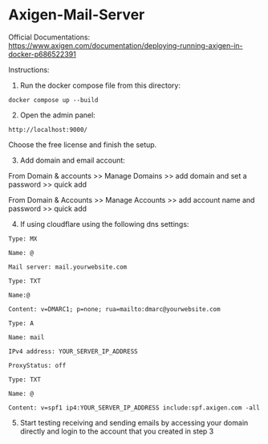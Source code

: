# Axigen-Mail-Server

Official Documentations: https://www.axigen.com/documentation/deploying-running-axigen-in-docker-p686522391

Instructions:

1. Run the docker compose file from this directory:

`docker compose up --build`

2. Open the admin panel:

`http://localhost:9000/`

Choose the free license and finish the setup.

3. Add domain and email account:

From Domain & accounts >> Manage Domains >> add domain and set a password >> quick add

From Domain & Accounts >> Manage Accounts >> add account name and password >> quick add

4. If using cloudflare using the following dns settings:

```
Type: MX

Name: @

Mail server: mail.yourwebsite.com
```

```
Type: TXT

Name:@

Content: v=DMARC1; p=none; rua=mailto:dmarc@yourwebsite.com
```

```
Type: A

Name: mail

IPv4 address: YOUR_SERVER_IP_ADDRESS

ProxyStatus: off
```

```
Type: TXT

Name: @

Content: v=spf1 ip4:YOUR_SERVER_IP_ADDRESS include:spf.axigen.com -all

```

5. Start testing receiving and sending emails by accessing your domain directly and login to the account that you created in step 3

